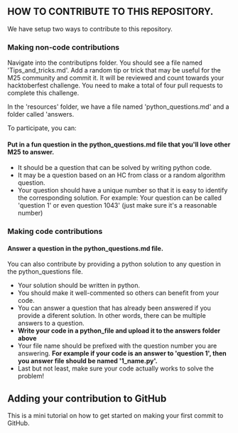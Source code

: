 ## HOW TO CONTRIBUTE TO THIS REPOSITORY.

We have setup two ways to contribute to this repository.

### Making non-code contributions
Navigate into the contributipns folder. You should see a file named 'Tips_and_tricks.md'.
Add a random tip or trick that may be useful for the M25 community and commit it.
It will be reviewed and count towards your hacktoberfest challenge.
You need to make a total of four pull requests to complete this challenge.

In the 'resources' folder, we have a file named 'python_questions.md' and a folder called 'answers.

To participate, you can:
#### Put in a fun question in the python_questions.md file that you'll love other M25 to answer.
* It should be a question that can be solved by writing python code.
* It may be a question based on an HC from class or a random algorithm question.
* Your question should have a unique number so that it is easy to identify the corresponding solution.
For example: Your question can be called 'question 1' or even question 1043' (just make sure it's a reasonable number)

### Making code contributions
#### Answer a question in the python_questions.md file.
You can also contribute by providing a python solution to any question in the python_questions file.
* Your solution should be written in python.
* You should make it well-commented so others can benefit from your code.
* You can answer a question that has already been answered if you provide a diferent solution. In other words, there can be multiple answers to a question.
* **Write your code in a python_file and upload it to the answers folder above**
* Your file name should be prefixed with the question number you are answering.
**For example if your code is an answer to 'question 1', then you answer file should be named '1_name.py'.**
* Last but not least, make sure your code actually works to solve the problem!


## Adding your contribution to GitHub
 
This is a mini tutorial on how to get started on making your first commit to GitHub.